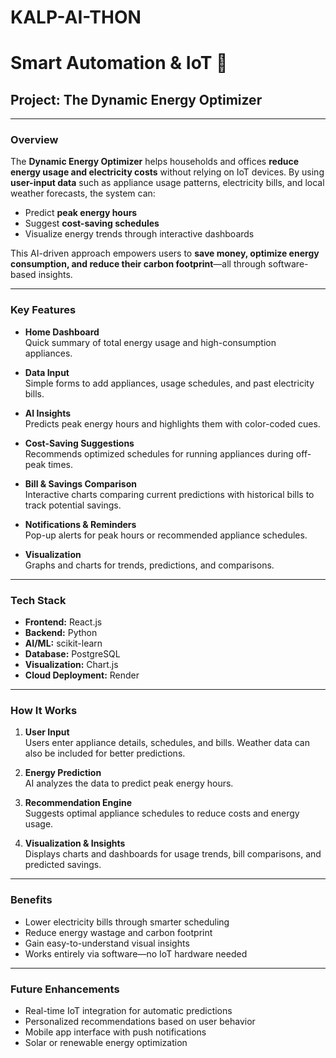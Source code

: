 # KALP-AI-THON

# Smart Automation & IoT 🤖  
## Project: The Dynamic Energy Optimizer

---

### Overview
The **Dynamic Energy Optimizer** helps households and offices **reduce energy usage and electricity costs** without relying on IoT devices. By using **user-input data** such as appliance usage patterns, electricity bills, and local weather forecasts, the system can:

- Predict **peak energy hours**  
- Suggest **cost-saving schedules**  
- Visualize energy trends through interactive dashboards  

This AI-driven approach empowers users to **save money, optimize energy consumption, and reduce their carbon footprint**—all through software-based insights.

---

### Key Features

- **Home Dashboard**  
  Quick summary of total energy usage and high-consumption appliances.

- **Data Input**  
  Simple forms to add appliances, usage schedules, and past electricity bills.

- **AI Insights**  
  Predicts peak energy hours and highlights them with color-coded cues.

- **Cost-Saving Suggestions**  
  Recommends optimized schedules for running appliances during off-peak times.

- **Bill & Savings Comparison**  
  Interactive charts comparing current predictions with historical bills to track potential savings.

- **Notifications & Reminders**  
  Pop-up alerts for peak hours or recommended appliance schedules.

- **Visualization**  
  Graphs and charts for trends, predictions, and comparisons.

---

### Tech Stack

- **Frontend:** React.js  
- **Backend:** Python  
- **AI/ML:** scikit-learn  
- **Database:** PostgreSQL  
- **Visualization:** Chart.js  
- **Cloud Deployment:** Render

---

### How It Works

1. **User Input**  
   Users enter appliance details, schedules, and bills. Weather data can also be included for better predictions.

2. **Energy Prediction**  
   AI analyzes the data to predict peak energy hours.

3. **Recommendation Engine**  
   Suggests optimal appliance schedules to reduce costs and energy usage.

4. **Visualization & Insights**  
   Displays charts and dashboards for usage trends, bill comparisons, and predicted savings.

---

### Benefits

- Lower electricity bills through smarter scheduling  
- Reduce energy wastage and carbon footprint  
- Gain easy-to-understand visual insights  
- Works entirely via software—no IoT hardware needed

---

### Future Enhancements

- Real-time IoT integration for automatic predictions  
- Personalized recommendations based on user behavior  
- Mobile app interface with push notifications  
- Solar or renewable energy optimization

